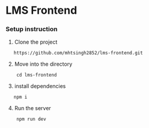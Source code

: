 # LMS Frontend

### Setup instruction

1. Clone the project

```
   https://github.com/mhtsingh2852/lms-frontend.git
```

2. Move into the directory

```
    cd lms-frontend
```

3. install dependencies

```
   npm i
```

4. Run the server 
 
 ```
     npm run dev
 ```
